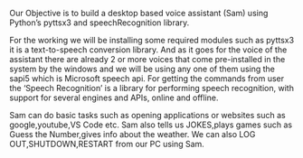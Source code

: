 Our Objective is to build a desktop based voice assistant (Sam) using Python’s pyttsx3 and speechRecognition library.

For the working we will be installing some required modules such as pyttsx3 it is a text-to-speech conversion library.
And as it goes for the voice of the assistant there are already 2 or more voices that come pre-installed in the system by the windows and we will be using any one of them using the sapi5 which is Microsoft speech api.
For getting the commands from user the ‘Speech Recognition’ is a library for performing speech recognition, with support for several engines and APIs, online and offline.

Sam can do basic tasks such as opening applications or websites such as google,youtube,VS Code etc.
Sam also tells us JOKES,plays games such as Guess the Number,gives info about the weather.
We can also LOG OUT,SHUTDOWN,RESTART from our PC using Sam.
